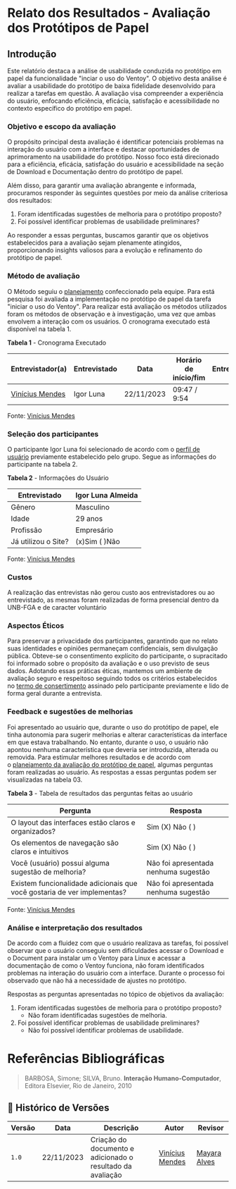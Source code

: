 # Relato dos Resultados - Avaliação dos Protótipos de Papel
## Introdução

Este relatório destaca a análise de usabilidade conduzida no protótipo em papel da funcionalidade "inciar o uso do Ventoy". O objetivo desta análise é avaliar a usabilidade do protótipo de baixa fidelidade desenvolvido para realizar a tarefas em questão. A avaliação visa compreender a experiência do usuário, enfocando eficiência, eficácia, satisfação e acessibilidade no contexto específico do protótipo em papel.

### Objetivo e escopo da avaliação

O propósito principal desta avaliação é identificar potenciais problemas na interação do usuário com a interface e destacar oportunidades de aprimoramento na usabilidade do protótipo. Nosso foco está direcionado para a eficiência, eficácia, satisfação do usuário e acessibilidade na seção de Download e Documentação dentro do protótipo de papel.

Além disso, para garantir uma avaliação abrangente e informada, procuramos responder às seguintes questões por meio da análise criteriosa dos resultados:

1. Foram identificadas sugestões de melhoria para o protótipo proposto?
2. Foi possível identificar problemas de usabilidade preliminares?

Ao responder a essas perguntas, buscamos garantir que os objetivos estabelecidos para a avaliação sejam plenamente atingidos, proporcionando insights valiosos para a evolução e refinamento do protótipo de papel.

### Método de avaliação

O Método seguiu o [planejamento](https://github.com/Interacao-Humano-Computador/2023.2-Ventoy/blob/main/docs/DAD/nivel2/prototipoDePapel/planejamento.md) confeccionado pela equipe. Para está pesquisa foi avaliada a implementação no protótipo de papel da tarefa "iniciar o uso do Ventoy". Para realizar está avaliação os métodos utilizados foram os métodos de observação e à investigação, uma vez que ambas envolvem a interação com os usuários. O cronograma executado está disponível na tabela 1.

**Tabela 1** - Cronograma Executado

| Entrevistador(a) | Entrevistado | Data | Horário de início/fim | Entrevista|
|------------------|--------------|------|----------------------|----------|
| [Vinícius Mendes](https://github.com/yabamiah) | Igor Luna | 22/11/2023 | 09:47 / 9:54 | |

Fonte: [Vinícius Mendes](https://github.com/yabamiah)

### Seleção dos participantes

O participante Igor Luna foi selecionado de acordo com o [perfil de usuário](https://github.com/Interacao-Humano-Computador/2023.2-Ventoy/blob/main/docs/elicitacao/PerfilUsuario.md) previamente estabelecido pelo grupo. Segue as informações do participante na tabela 2.

**Tabela 2** - Informações do Usuário

| **Entrevistado** | **Igor Luna Almeida** |
|--------------|---------------------|
| Gênero | Masculino |
| Idade | 29 anos |
| Profissão | Empresário |
| Já utilizou o Site? | (x)Sim ( )Não|

Fonte: [Vinícius Mendes](https://github.com/yabamiah)

### Custos

A realização das entrevistas não gerou custo aos entrevistadores ou ao entrevistado, as mesmas foram realizadas de forma presencial dentro da UNB-FGA e de caracter voluntário

### Aspectos Éticos

Para preservar a privacidade dos participantes, garantindo que no relato suas identidades e opiniões permaneçam confidenciais, sem divulgação pública. Obteve-se o consentimento explícito do participante, o supracitado foi informado sobre o propósito da avaliação e o uso previsto de seus dados. Adotando essas práticas éticas, mantemos um ambiente de avaliação seguro e respeitoso seguindo todos os critérios estabelecidos no [termo de consertimento](https://github.com/Interacao-Humano-Computador/2023.2-Ventoy/blob/main/docs/assets/termoConsertimentoPluginAss.pdf) assinado pelo participante previamente e lido de forma geral durante a entrevista.

### Feedback e sugestões de melhorias

Foi apresentado ao usuário que, durante o uso do protótipo de papel, ele tinha autonomia para sugerir melhorias e alterar características da interface em que estava trabalhando. No entanto, durante o uso, o usuário não apontou nenhuma característica que deveria ser introduzida, alterada ou removida. Para estimular melhores resultados e de acordo com o [planejamento da avaliação do protótipo de papel](https://github.com/Interacao-Humano-Computador/2023.2-Ventoy/blob/main/docs/DAD/nivel2/prototipoDePapel/planejamento.md), algumas perguntas foram realizadas ao usuário. As respostas a essas perguntas podem ser visualizadas na tabela 03.

**Tabela 3** - Tabela de resultados das perguntas feitas ao usuário

| **Pergunta** | **Resposta** |
|-----------|-----------|
|O layout das interfaces estão claros e organizados? | Sim (X) Não ( ) |
|Os elementos de navegação são claros e intuitivos |  Sim (X) Não ( )|
|Você (usuário) possui alguma sugestão de melhoria? | Não foi apresentada nenhuma sugestão |
|Existem funcionalidade adicionais que você gostaria de ver implementas?| Não foi apresentada nenhuma sugestão |

Fonte: [Vinícius Mendes](https://github.com/yabamiah)

### Análise e interpretação dos resultados

De acordo com a fluidez com que o usuário realizava as tarefas, foi possível observar que o usuário conseguiu sem dificuldades acessar o Download e o Document para instalar um o Ventoy para Linux e acessar a documentação de como o Ventoy funciona, não foram identificados problemas na interação do usuário com a interface. Durante o processo foi observado que não há a necessidade de ajustes no protótipo.

Respostas as perguntas apresentadas no tópico de objetivos da avaliação:

1. Foram identificadas sugestões de melhoria para o protótipo proposto?
    - Não foram identificadas sugestões de melhoria.
2. Foi possível identificar problemas de usabilidade preliminares?
    - Não foi possível identificar problemas de usabilidade.

# Referências Bibliográficas

> BARBOSA, Simone; SILVA, Bruno. **Interação Humano-Computador**, Editora Elsevier, Rio de Janeiro, 2010

## 📑 Histórico de Versões

| **Versão** | **Data** | **Descrição** | **Autor**| **Revisor** |
| ---------- | ---------- | ---------- | --------- | ---------- |
|`1.0`| 22/11/2023 | Criação do documento e adicionado o resultado da avaliação | [Vinícius Mendes](https://github.com/yabamiah) | [Mayara Alves](https://github.com/Mayara-tech)| 
